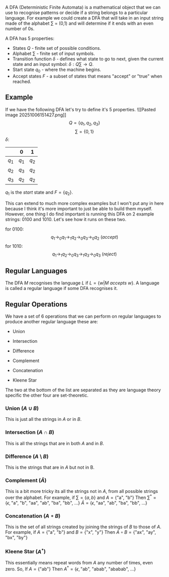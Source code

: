 A DFA (Deterministic Finite Automata) is a mathematical object that we can use to recognise patterns or decide if a string belongs to a particular language. For example we could create a DFA that will take in an input string made of the alphabet $\sum$ = (0,1) and will determine if it ends with an even number of 0s.

A DFA has 5 properties:
- States $Q$ - finite set of possible conditions.
- Alphabet $\sum$ - finite set of input symbols.
- Transition function $\delta$ - defines what state to go to next, given the current state and an input symbol: $\delta: Q \sum\to Q$.
- Start state $q_{0}$ - where the machine begins.
- Accept states $F$ - a subset of states that means "accept" or "true" when reached.

## Example

If we have the following DFA let's try to define it's 5 properties.
![[Pasted image 20251006151427.png]]
$$
Q = \{q_{1},q_{2},q_{3}\}
$$
$$
\sum = \{0,1\}
$$
$\delta:$

|         | $0$     | $1$     |
| ------- | ------- | ------- |
| $q_{1}$ | $q_{1}$ | $q_{2}$ |
| $q_{2}$ | $q_{3}$ | $q_{2}$ |
| $q_{3}$ | $q_{2}$ | $q_{2}$ |
$q_{1}$ is the $start$ state and $F=\{q_{2}\}$.

This can extend to much more complex examples but I won't put any in here because I think it's more important to just be able to build them myself. However, one thing I do find important is running this DFA on 2 example strings: 0100 and 1010. Let's see how it runs on these two.

for 0100:
$$
q_{1}\to_{0}q_{1}\to_{1}q_{2}\to_{0}q_{3}\to_{0}q_{2} \ (accept)
$$
for 1010:
$$
q_{1}\to_{1}q_{2}\to_{0}q_{3}\to_{1}q_{3}\to_{0}q_{3} \ (reject)
$$
## Regular Languages

The DFA $M$ recognises the language $L$ if $L=\{w|M \ accepts \ w\}$.
A language is called a regular language if some DFA recognises it.

## Regular Operations

We have a set of 6 operations that we can perform on regular languages to produce another regular language these are:

- Union
- Intersection
- Difference
- Complement

- Concatenation
- Kleene Star

The two at the bottom of the list are separated as they are language theory specific the other four are set-theoretic.

### Union ($A \cup B$)

This is just all the strings in $A$ or in $B$.
### Intersection ($A \cap B$)

This is all the strings that are in both $A$ and in $B$.
### Difference  ($A \setminus B$)

This is the strings that are in $A$ but not in B.
### Complement ($\bar{A}$)

This is a bit more tricky its all the strings not in $A$, from all possible strings over the alphabet. For example, if $\sum = \{a,b\}$ and $A=\{\text{"a", "b"}\}$
Then
$\sum^* = \{\epsilon, \text{"a", "b", "aa", "ab", "ba", "bb", ...}\}$ 
$\bar{A} = \{\epsilon, \text{"aa", "ab", "ba", "bb", ...}\}$

### Concatenation ($A\circ B$)

This is the set of all strings created by joining the strings of $B$ to those of $A$. For example,
if $A=\{\text{"a", "b"}\}$ and $B=\{\text{"x", "y"}\}$ 
Then
$A\circ B = \{\text{"ax", "ay", "bx", "by"}\}$

### Kleene Star ($A^*$)

This essentially means repeat words from $A$ any number of times, even zero. So, If $A=\{\text{"ab"}\}$
Then
$A^* = \{\epsilon, \text{"ab", "abab", "ababab", ...}\}$










